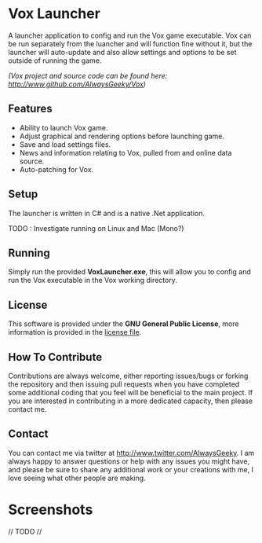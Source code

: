 # Vox Launcher

A launcher application to config and run the Vox game executable. Vox can be run separately from the luancher and will function fine without it, but the launcher will auto-update and also allow settings and options to be set outside of running the game.

*(Vox project and source code can be found here: http://www.github.com/AlwaysGeeky/Vox)*

## Features
* Ability to launch Vox game.
* Adjust graphical and rendering options before launching game.
* Save and load settings files.
* News and information relating to Vox, pulled from and online data source.
* Auto-patching for Vox.

## Setup
The launcher is written in C# and is a native .Net application.

TODO : Investigate running on Linux and Mac (Mono?)

## Running
Simply run the provided **VoxLauncher.exe**, this will allow you to config and run the Vox executable in the Vox working directory.

## License
This software is provided under the **GNU General Public License**, more information is provided in the [license file](https://github.com/AlwaysGeeky/VoxLauncher/blob/master/LICENSE.md).

## How To Contribute
Contributions are always welcome, either reporting issues/bugs or forking the repository and then issuing pull requests when you have completed some additional coding that you feel will be beneficial to the main project. If you are interested in contributing in a more dedicated capacity, then please contact me.

## Contact
You can contact me via twitter at http://www.twitter.com/AlwaysGeeky. I am always happy to answer questions or help with any issues you might have, and please be sure to share any additional work or your creations with me, I love seeing what other people are making.

# Screenshots
// TODO //
